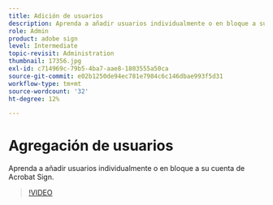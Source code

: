 ```yaml
---
title: Adición de usuarios
description: Aprenda a añadir usuarios individualmente o en bloque a su cuenta de Acrobat Sign
role: Admin
product: adobe sign
level: Intermediate
topic-revisit: Administration
thumbnail: 17356.jpg
exl-id: c714969c-79b5-4ba7-aae8-1803555a50ca
source-git-commit: e02b1250de94ec781e7984c6c146dbae993f5d31
workflow-type: tm+mt
source-wordcount: '32'
ht-degree: 12%

---
```


# Agregación de usuarios

Aprenda a añadir usuarios individualmente o en bloque a su cuenta de Acrobat Sign.

>[!VIDEO](https://video.tv.adobe.com/v/17356?hidetitle=true)

